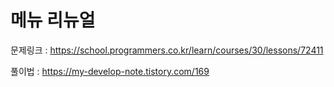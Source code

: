 # 메뉴 리뉴얼

문제링크 : https://school.programmers.co.kr/learn/courses/30/lessons/72411

풀이법 : https://my-develop-note.tistory.com/169

